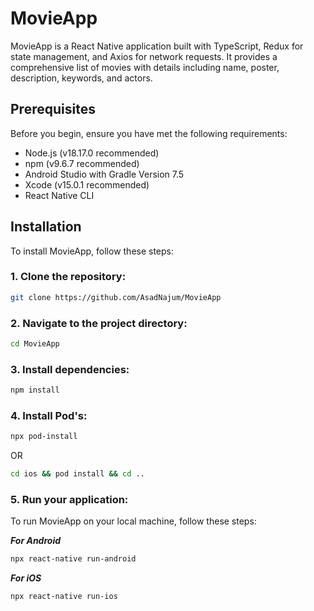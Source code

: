 # MovieApp

MovieApp is a React Native application built with TypeScript, Redux for state management, and Axios for network requests. It provides a comprehensive list of movies with details including name, poster, description, keywords, and actors.

## Prerequisites

Before you begin, ensure you have met the following requirements:

- Node.js (v18.17.0 recommended)
- npm (v9.6.7 recommended)
- Android Studio with Gradle Version 7.5
- Xcode (v15.0.1 recommended)
- React Native CLI

## Installation

To install MovieApp, follow these steps:

### 1. Clone the repository:

```bash
git clone https://github.com/AsadNajum/MovieApp
```

### 2. Navigate to the project directory:

```bash
cd MovieApp
```

### 3. Install dependencies:

```bash
npm install
```

### 4. Install Pod's:

```bash
npx pod-install
```

OR

```bash
cd ios && pod install && cd ..
```

### 5. Run your application:

To run MovieApp on your local machine, follow these steps:

**_For Android_**

```bash
npx react-native run-android
```

**_For iOS_**

```bash
npx react-native run-ios
```
